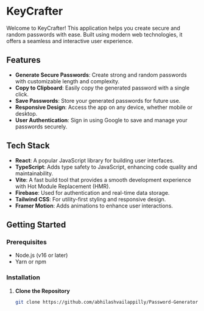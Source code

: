 # KeyCrafter

Welcome to KeyCrafter! This application helps you create secure and random passwords with ease. Built using modern web technologies, it offers a seamless and interactive user experience.

## Features

- **Generate Secure Passwords**: Create strong and random passwords with customizable length and complexity.
- **Copy to Clipboard**: Easily copy the generated password with a single click.
- **Save Passwords**: Store your generated passwords for future use.
- **Responsive Design**: Access the app on any device, whether mobile or desktop.
- **User Authentication**: Sign in using Google to save and manage your passwords securely.

## Tech Stack

- **React**: A popular JavaScript library for building user interfaces.
- **TypeScript**: Adds type safety to JavaScript, enhancing code quality and maintainability.
- **Vite**: A fast build tool that provides a smooth development experience with Hot Module Replacement (HMR).
- **Firebase**: Used for authentication and real-time data storage.
- **Tailwind CSS**: For utility-first styling and responsive design.
- **Framer Motion**: Adds animations to enhance user interactions.

## Getting Started

### Prerequisites

- Node.js (v16 or later)
- Yarn or npm

### Installation

1. **Clone the Repository**

   ```bash
   git clone https://github.com/abhilashvailappilly/Password-Generator.git
